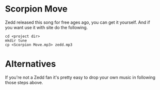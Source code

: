 Scorpion Move
======

Zedd released this song for free ages ago, you can get it yourself.
And if you want use it with site do the following.

    cd <project dir>
    mkdir tune
    cp <Scorpion Move.mp3> zedd.mp3

Alternatives
======

If you're not a Zedd fan it's pretty easy to drop your own music in
following those steps above.
